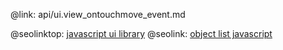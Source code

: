 @link: api/ui.view_ontouchmove_event.md

@seolinktop: [javascript ui library](https://webix.com)
@seolink: [object list javascript](https://webix.com/widget/list/)